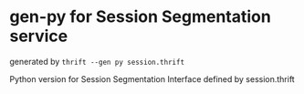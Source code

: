 # gen-py for Session Segmentation service

generated by `thrift --gen py session.thrift`

Python version for Session Segmentation Interface defined by session.thrift
